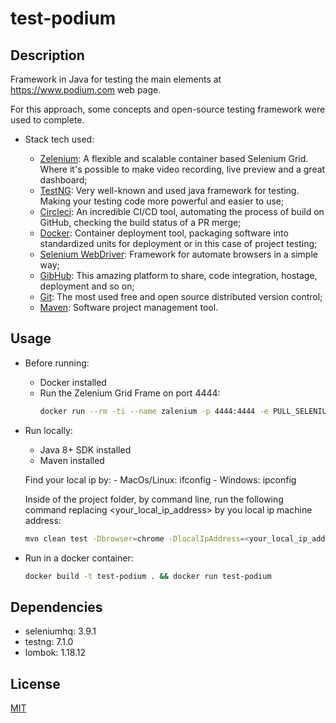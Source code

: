 # test-podium

## Description

Framework in Java for testing the main elements at https://www.podium.com web page.

For this approach, some concepts and open-source testing framework were used to complete.

- Stack tech used:

    - [Zelenium](https://github.com/zalando/zalenium): A flexible and scalable container based Selenium Grid. Where it's possible to make video recording, live preview and a great dashboard;
    - [TestNG](https://testng.org/doc/TestNG): Very well-known and used java framework for testing. Making your testing code more powerful and easier to use;
    - [Circleci](https://circleci.com): An incredible CI/CD tool, automating the process of build on GitHub, checking the build status of a PR merge;
    - [Docker](https://www.docker.com): Container deployment tool, packaging software into standardized units for deployment or in this case of project testing;
    - [Selenium WebDriver](https://www.selenium.dev): Framework for automate browsers in a simple way;
    - [GibHub](https://github.com): This amazing platform to share, code integration, hostage, deployment and so on;
    - [Git](https://git-scm.com): The most used free and open source distributed version control;
    - [Maven](https://maven.apache.org): Software project management tool.
    
## Usage

- Before running:
    
    - Docker installed
    - Run the Zelenium Grid Frame on port 4444:
        ```bash
        docker run --rm -ti --name zalenium -p 4444:4444 -e PULL_SELENIUM_IMAGE=true -v /var/run/docker.sock:/var/run/docker.sock -v /tmp/videos:/home/seluser/videos --privileged dosel/zalenium start
        ```

- Run locally:

    - Java 8+ SDK installed
    - Maven installed
    
    Find your local ip by:
        - MacOs/Linux: ifconfig
        - Windows: ipconfig
    
    Inside of the project folder, by command line, run the following command replacing <your_local_ip_address> by you local ip machine address:

    ```bash
    mvn clean test -Dbrowser=chrome -DlocalIpAddress=<your_local_ip_address> -Ppodium
    ```
   
- Run in a docker container:

    ```bash
    docker build -t test-podium . && docker run test-podium
    ```

## Dependencies
- seleniumhq: 3.9.1
- testng: 7.1.0
- lombok: 1.18.12

## License
[MIT](https://choosealicense.com/licenses/mit/)